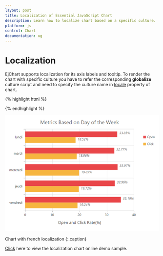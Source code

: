 ```yaml
---
layout: post
title: Localization of Essential JavaScript Chart
description: Learn how to localize chart based on a specific culture.
platform: js
control: Chart
documentation: ug
---
```


# Localization

EjChart supports localization for its axis labels and tooltip. To render the chart with specific culture you have to refer the corresponding **globalize** culture script and need to specify the culture name in [locale](../api/ejchart#members:locale) property of chart.   

{% highlight html %}


<head> 
<!--Refer french globalize culture script-->
<script src="../scripts/cultures/globalize.culture.fr-FR.min.js"></script>
</head>

<body>
    <div id="chartcontainer"></div>
   
<script>
      $("#chartcontainer").ejChart({
                  //  ...
                  //Render chart in french locale
                  locale: 'fr-FR',
      });
  </script>

</body>


{% endhighlight %}

![](/js/Chart/Localization_images/Localization_img1.png)

Chart with french localization
{:.caption}

[Click](http://js.syncfusion.com/demos/web/#!/azure/chart/chartcustomization/localization) here to view the localization chart online demo sample.


